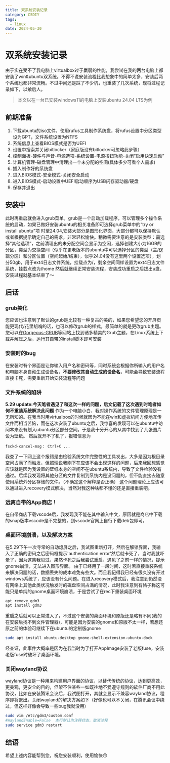 ```yaml
---
title: 双系统安装记录
category: CSDIY
tags:
  - linux
date: 2024-05-30
---
```


# 双系统安装记录

由于实在受不了我电脑上virtualbox过于羸弱的性能，我尝试在我的两台电脑上都安装了win&ubuntu双系统。不得不说安装流程比我想象中的简单太多，安装后两个系统也都非常流畅。不过中间还是踩了不少坑，也重装了几次系统，现将过程记录如下，以飨后人。

> 本文以在一台已安装windows11的电脑上安装ubuntu 24.04 LTS为例

## 前期准备

1. 下载ubuntu的iso文件，使用rufus工具制作系统盘，将rufus设置中分区类型设为GPT，文件系统设置为NTFS
2. 系统信息上查看BIOS模式是否为UEFI
3. 设置中搜索并关闭bitlocker（家庭版没有bitlocker可忽略此步骤）
4. 控制面板-硬件与声音-电源选项-系统设置-电源按钮功能-关闭“启用快速启动”
5. 计算机管理-磁盘管理中清理出一个未分配的空间(具体多少可看个人需求)
6. 插入制作好的系统盘
7. 进入BIOS模式-安全模式-关闭安全启动
8. 进入BIOS模式-启动设置中UEFI启动顺序为USB闪存驱动器/硬盘
9. 保存并退出

## 安装中

此时再重启就会进入grub菜单，grub是一个启动加载程序，可以管理多个操作系统的启动，如果已做好安装ubuntu的相关准备即可选择grub菜单中的“try or install ubuntu”项
时至24.04,安装大部分是图形化界面，大部分都可以保持默认或者根据提示确定自己的需求，非常轻松愉快。稍微需要注意的是安装类型：需选择“其他选项”，之前清理出的未分配空间会显示为空闲，选择创建大小为16GB的分区，类型为交换空间（似乎在更老版本的ubuntu中可以选择分区的类型（主/逻辑分区）和分区位置（空间起始/结束），似乎24.04没有这里两个设置选项），划分50gb，用于ext4日志文件系统，挂载点为/，剩余空间同样设置为ext4日志文件系统，挂载点改为/home
然后就继续正常安装流程，安装成功重启之后拔出u盘，安装过程就基本结束了～

## 后话

### grub美化

您应该也注意到了默认的grub是比较有一种复古的美的，如果您希望您的开屏页能更现代/花里胡哨的话，也可以修改grub的样式，最简单的就是更改grub主题。您可以在[Gorgeous-GRUB](https://github.com/jacksaur/Gorgeous-GRUB)等网站上找到诸多精美的Grub主题，在Linux系统上下载并解压之后，运行其自带的install脚本即可安装

### 安装时的bug

在安装时有个界面是让你输入用户名和密码等，同时系统会根据你所输入的用户名和电脑本身自动生成设备名，**不要修改其自动生成的设备名**，可能会导致安装流程直接卡死，需要重新开始安装流程等问题

### 文件系统的陷阱

**5.29 update:今天笔者遇见了和这次一样的问题，后文记载了这次遇到时笔者如何不重装系统解决此问题**
作为一个电脑小白，我对操作系统的文件管理原理是一无所知的。在我当时用virtualbox的时候就因为不能在win和虚拟机间方便地互传文件而相当苦恼，而在这次安装了ubuntu之后，我惊喜的发现可以在ubuntu中访问本来没有划入ubuntu分区部分空间。于是我十分开心的从其中找到了几张图片设为壁纸。
然后就开不了机了，报错信息为

```
fsckd-cancel-msg： Ctrl+C ...
```

我查了一下网上这个报错是由检验系统文件完整性的工具发出，大多是因为根目录空间占满了而触发，但照理说我刚下在应该不会出现这样的问题，后来我回想感觉应该就是因为我设置的壁纸本身的空间不在ubuntu系统内，导致了文件检验没有通过。后续我发现将其他分区的文件复制到系统内是没问题的，但不能直接去随意使用系统外分区存储的文件。（不确定这个解释是否正确）
这个问题理论上应该可以通过进入recovery模式解决，当然对我这种啥都不懂的还是直接重装吧。

### 远离自带的App商店！

在自带商店下载vscode后，我发现我不能在其中输入中文，原因就是商店中下载的snap版本vscode是不完整的，到vscode官网上自行下载deb包即可。

### 桌面环境崩溃，以及解决方案

在5.29下午一次寻常的自动熄屏之后，我试图重新打开，然后在解锁界面，我输入了正确的密码之后密码框提示'authentication error'然后就卡死了，当时我就吓晕了，因为这集我见过，果然卡死之后我尝试重启，遇见了之前一样的情况，提示gnome崩溃，无法进入图形界面。
由于已经用了一段时间，这时若直接重装系统来解决问题的话，数据丢失的成本难免有些大。而且我记得我已经有很久没有开过windows系统了，应该没有什么问题。在进入recovery模式后，我注意到仍然没有网络上其他此类状况触发时的磁盘空间占满的情况，此时我注意到有帖子称这可能只是单纯的gnome桌面环境崩溃，于是尝试了在rec下重装桌面环境

```bash
apt remove gdm3
apt install gdm3
```

重启之后就可以正常进入了，不过这个安装的桌面环境和原版还是略有不同(我的在安装后找不到文件管理器)，可能是因为安装的gnome和原版不太一样，若想还原之前的体验可继续下在ubuntu的定制版gnome

```bash
sudo apt install ubuntu-desktop gnome-shell-extension-ubuntu-dock
```

经查证，此事件大概率是因为在我当时为了打开AppImage安装了老版fuse，安装老版fuse时破坏了桌面环境。

### 关闭wayland协议

wayland协议是一种用来构建用户界面的协议，以替代传统的协议，达到更高效，更美观，更安全的目的，但架不住某些一如既往地不爱遵守规则的软件厂商不用此协议，比如在安装腾讯会议后，我试图打开，其就会显示不兼容wayland协议，程序即将退出。关闭wayland的解决方案如下（好像也可以不关闭，在腾讯会议中绕过，但这样好像会导致一些bug我就没用）

```bash
sudo vim /etc/gdm3/custom.conf
#WaylandEnable=False  本行默认为注释状态，取消注释
sudo service gdm3 restart
```

## 结语

希望上述内容能帮到您，祝您安装顺利，使用愉快😚
